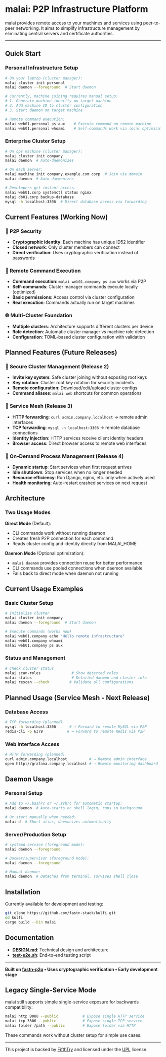 # malai: P2P Infrastructure Platform

malai provides remote access to your machines and services using peer-to-peer networking. It aims to simplify infrastructure management by eliminating central servers and certificate authorities.

---

## Quick Start

### Personal Infrastructure Setup

```bash
# On your laptop (cluster manager):
malai cluster init personal
malai daemon --foreground  # Start daemon

# Currently, machine joining requires manual setup:
# 1. Generate machine identity on target machine
# 2. Add machine ID to cluster configuration
# 3. Start daemon on target machine

# Remote command execution:
malai web01.personal ps aux    # Execute command on remote machine
malai web01.personal whoami    # Self-commands work via local optimization
```

### Enterprise Cluster Setup

```bash
# On ops machine (cluster manager):
malai cluster init company
malai daemon  # Auto-daemonizes

# On each server:
malai machine init company.example.com corp  # Join via domain
malai daemon  # Auto-daemonizes

# Developers get instant access:
malai web01.corp systemctl status nginx
malai db01.corp backup-database
mysql -h localhost:3306  # Direct database access via forwarding
```

## Current Features (Working Now)

### 🔐 **P2P Security**
- **Cryptographic identity**: Each machine has unique ID52 identifier
- **Closed network**: Only cluster members can connect
- **Direct verification**: Uses cryptographic verification instead of passwords

### 📡 **Remote Command Execution**
- **Command execution**: `malai web01.company ps aux` works via P2P
- **Self-commands**: Cluster manager commands execute locally (optimized)
- **Basic permissions**: Access control via cluster configuration
- **Real execution**: Commands actually run on target machines

### 🌐 **Multi-Cluster Foundation**  
- **Multiple clusters**: Architecture supports different clusters per device
- **Role detection**: Automatic cluster manager vs machine role detection
- **Configuration**: TOML-based cluster configuration with validation

## Planned Features (Future Releases)

### 🔐 **Secure Cluster Management** (Release 2)
- **Invite key system**: Safe cluster joining without exposing root keys
- **Key rotation**: Cluster root key rotation for security incidents
- **Remote configuration**: Download/edit/upload cluster configs
- **Command aliases**: `malai web` shortcuts for common operations

### 📡 **Service Mesh** (Release 3)
- **HTTP forwarding**: `curl admin.company.localhost` → remote admin interfaces
- **TCP forwarding**: `mysql -h localhost:3306` → remote database connections
- **Identity injection**: HTTP services receive client identity headers
- **Browser access**: Direct browser access to remote web interfaces

### 🔄 **On-Demand Process Management** (Release 4)
- **Dynamic startup**: Start services when first request arrives
- **Idle shutdown**: Stop services when no longer needed  
- **Resource efficiency**: Run Django, nginx, etc. only when actively used
- **Health monitoring**: Auto-restart crashed services on next request

## Architecture

### **Two Usage Modes**

**Direct Mode** (Default):
- CLI commands work without running daemon
- Creates fresh P2P connection for each command
- Reads cluster config and identity directly from MALAI_HOME

**Daemon Mode** (Optional optimization):  
- `malai daemon` provides connection reuse for better performance
- CLI commands use pooled connections when daemon available
- Falls back to direct mode when daemon not running

## Current Usage Examples

### Basic Cluster Setup
```bash
# Initialize cluster
malai cluster init company
malai daemon --foreground  # Start daemon

# Execute commands (works now)
malai web01.company echo "Hello remote infrastructure"
malai web01.company whoami
malai web01.company ps aux
```

### Status and Management
```bash
# Check cluster status
malai scan-roles              # Show detected roles
malai status                  # Detailed daemon and cluster info
malai rescan --check         # Validate all configurations
```

## Planned Usage (Service Mesh - Next Release)

### Database Access
```bash
# TCP forwarding (planned)
mysql -h localhost:3306      # → Forward to remote MySQL via P2P
redis-cli -p 6379           # → Forward to remote Redis via P2P
```

### Web Interface Access  
```bash
# HTTP forwarding (planned)
curl admin.company.localhost          # → Remote admin interface
open http://grafana.company.localhost # → Remote monitoring dashboard
```

## Daemon Usage

### Personal Setup
```bash
# Add to ~/.bashrc or ~/.zshrc for automatic startup:
malai daemon  # Auto-starts on shell login, runs in background

# Or start manually when needed:
malai d  # Short alias, daemonizes automatically
```

### Server/Production Setup  
```bash
# systemd service (foreground mode):
malai daemon --foreground

# Docker/supervisor (foreground mode):  
malai daemon --foreground

# Manual daemon:
malai daemon  # Detaches from terminal, survives shell close
```

## Installation

Currently available for development and testing:

```bash
git clone https://github.com/fastn-stack/kulfi.git
cd kulfi
cargo build --bin malai
```

## Documentation

- **[DESIGN.md](DESIGN.md)**: Technical design and architecture
- **[test-e2e.sh](test-e2e.sh)**: End-to-end testing script

---

**Built on [fastn-p2p](https://github.com/fastn-stack/fastn) • Uses cryptographic verification • Early development stage**

## Legacy Single-Service Mode

malai still supports simple single-service exposure for backwards compatibility:

```bash
malai http 8080 --public           # Expose single HTTP service
malai tcp 3306 --public            # Expose single TCP service  
malai folder /path --public        # Expose folder via HTTP
```

These commands work without cluster setup for simple use cases.

---

This project is backed by [FifthTry](https://fifthtry.com/) and licensed under the [UPL](LICENSE) license.
